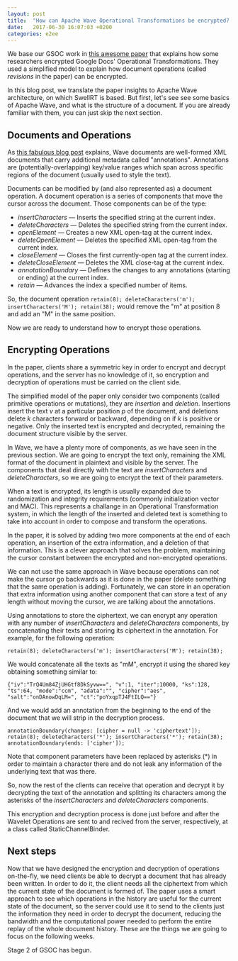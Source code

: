 ```yaml
---
layout: post
title:  "How can Apache Wave Operational Transformations be encrypted? (Part 1)"
date:   2017-06-30 16:07:03 +0200
categories: e2ee
---
```


We base our GSOC work in [this awesome paper][paper] that explains how some
researchers encrypted Google Docs' Operational Transformations. They used a
simplified model to explain how document operations (called _revisions_ in the
paper) can be encrypted.

In this blog post, we translate the paper insights to Apache Wave architecture,
on which SwellRT is based. But first, let's see see some basics of Apache Wave,
and what is the structure of a document. If you are already familiar with them,
you can just skip the next section.

## Documents and Operations

As [this fabulous blog post][codecommit] explains, Wave documents are well-formed
XML documents that carry additional metadata called "annotations". Annotations
are (potentially-overlapping) key/value ranges which span across specific regions of
the document (usually used to style the text).

Documents can be modified by (and also represented as) a document operation. A
document operation is a series of components that move the cursor across the
document. Those components can be of the type:

* _insertCharacters_ — Inserts the specified string at the current index.
* _deleteCharacters_ — Deletes the specified string from the current index.
* _openElement_ — Creates a new XML open-tag at the current index.
* _deleteOpenElement_ — Deletes the specified XML open-tag from the current
  index.
* _closeElement_ — Closes the first currently-open tag at the current index.
* _deleteCloseElement_ — Deletes the XML close-tag at the current index.
* _annotationBoundary_ — Defines the changes to any annotations (starting or
  ending) at the current index.
* _retain_ — Advances the index a specified number of items.

So, the document operation `retain(8); deleteCharacters('m');
insertCharacters('M'); retain(38);` would remove the "m" at position 8 and add
an "M" in the same position.

Now we are ready to understand how to encrypt those operations.

## Encrypting Operations

In the paper, clients share a symmetric key in order to encrypt and decrypt
operations, and the server has no knowledge of it, so encryption and decryption
of operations must be carried on the client side.

The simplified model of the paper only consider two components (called primitive
operations or mutations), they are _insertion_ and _deletion_. Insertions insert
the text _v_ at a particular position _p_ of the document, and deletions delete
_k_ characters forward or backward, depending on if _k_ is positive or negative.
Only the inserted text is encrypted and decrypted, remaining the document
structure visible by the server.

In Wave, we have a plenty more of components, as we have seen in the previous
section. We are going to encrypt the text only, remaining the XML format of the
document in plaintext and visible by the server. The components that deal
directly with the text are _insertCharacters_ and _deleteCharacters_, so we are
going to encrypt the text of their parameters.

When a text is encrypted, its length is usually expanded due to randomization
and integrity requirements (commonly initialization vector and MAC). This
represents a challange in an Operational Transformation system, in which the
length of the inserted and deleted text is something to take into account in
order to compose and transform the operations.

In the paper, it is solved by adding two more components at the end of each
operation, an insertion of the extra information, and a deletion of that
information. This is a clever approach that solves the problem, maintaining the
cursor constant between the encrypted and non-encrypted operations.

We can not use the same approach in Wave because operations can not make the
cursor go backwards as it is done in the paper (delete something that the same
operation is adding). Fortunately, we can store in an operation that extra
information using another component that can store a text of any length without
moving the cursor, we are talking about the annotations.

Using annotations to store the ciphertext, we can encrypt any operation with any
number of _insertCharacters_ and _deleteCharacters_ components, by concatenating
their texts and storing its ciphertext in the annotation. For example, for the
following operation:

`retain(8); deleteCharacters('m'); insertCharacters('M'); retain(38);`

We would concatenate all the texts as "mM", encrypt it using the shared key
obtaining something similar to:

`{"iv":"TrQ4Um84ZjUHGtf8DkSyvw==",
"v":1,
"iter":10000,
"ks":128,
"ts":64,
"mode":"ccm",
"adata":"",
"cipher":"aes",
"salt":"onDAnowDqLM=",
"ct":"poYxqpTJ4FtILQ=="}`

And we would add an annotation from the beginning to the end of the document
that we will strip in the decryption process.

`annotationBoundary(changes: [cipher = null -> 'ciphertext']);
retain(8);
deleteCharacters('*');
insertCharacters('*');
retain(38);
annotationBoundary(ends: ['cipher']);`

Note that component parameters have been replaced by asterisks (\*) in order to
maintain a character there and do not leak any information of the underlying
text that was there.

So, now the rest of the clients can receive that operation and decrypt it by
decrypting the text of the annotation and splitting its characters among the
asterisks of the _insertCharacters_ and _deleteCharacters_ components.

This encryption and decryption process is done just before and after the Wavelet
Operations are sent to and recived from the server, respectively, at a class
called StaticChannelBinder.

## Next steps

Now that we have designed the encryption and decryption of operations
on-the-fly, we need clients be able to decrypt a document that has already been
written. In order to do it, the client needs all the ciphertext from which the
current state of the document is formed of. The paper uses a smart approach to
see which operations in the history are useful for the current state of the
document, so the server could use it to send to the clients just the information
they need in order to decrypt the document, reducing the bandwidth and  the
computational power needed to perform the entire replay of the whole document
history. These are the things we are going to focus on the following weeks.

Stage 2 of GSOC has begun.

[codecommit]: http://www.codecommit.com/blog/java/understanding-and-applying-operational-transformation
[paper]: http://www.tara.tcd.ie/bitstream/handle/2262/68179/paper.pdf;sequence=1

